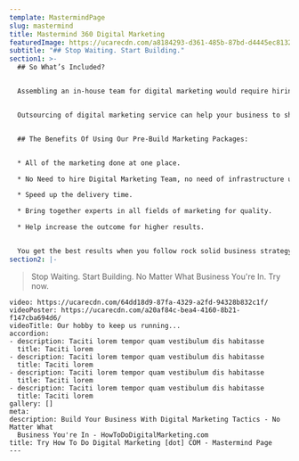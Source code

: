 ```yaml
---
template: MastermindPage
slug: mastermind
title: Mastermind 360 Digital Marketing
featuredImage: https://ucarecdn.com/a8184293-d361-485b-87bd-d4445ec8132b/
subtitle: "## Stop Waiting. Start Building."
section1: >-
  ## So What’s Included?


  Assembling an in-house team for digital marketing would require hiring individuals for each of digital marketing roles. That means five figure new salaries and Infrastructure cost in your budget. Save the cost and work with our digital marketing expert team to guide and consult your business growth.


  Outsourcing of digital marketing service can help your business to shift its focus from peripheral activities and set their priorities more clearly. We help you to nurture your business, fight with you and help to you to develop. We offer real time results with implementing digital marketing strategy so you can focus on your new business areas.


  ## The Benefits Of Using Our Pre-Build Marketing Packages:


  * All of the marketing done at one place.

  * No Need to hire Digital Marketing Team, no need of infrastructure ultimately brings your operational cost down.

  * Speed up the delivery time.

  * Bring together experts in all fields of marketing for quality.

  * Help increase the outcome for higher results.


  You get the best results when you follow rock solid business strategy and guidance. In a meaningful way, this package is designed to actually shift your business growth to the higher level. Shape your marketing with us!
section2: |-
  ```
  > Stop Waiting. Start Building. No Matter What Business You're In. Try now.
  ```
video: https://ucarecdn.com/64dd18d9-87fa-4329-a2fd-94328b832c1f/
videoPoster: https://ucarecdn.com/a20af84c-bea4-4160-8b21-f147cba694d6/
videoTitle: Our hobby to keep us running...
accordion:
  - description: Taciti lorem tempor quam vestibulum dis habitasse
    title: Taciti lorem
  - description: Taciti lorem tempor quam vestibulum dis habitasse
    title: Taciti lorem
  - description: Taciti lorem tempor quam vestibulum dis habitasse
    title: Taciti lorem
  - description: Taciti lorem tempor quam vestibulum dis habitasse
    title: Taciti lorem
gallery: []
meta:
  description: Build Your Business With Digital Marketing Tactics - No Matter What
    Business You're In - HowToDoDigitalMarketing.com
  title: Try How To Do Digital Marketing [dot] COM - Mastermind Page
---
```

